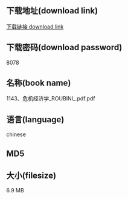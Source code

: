 ## 下载地址(download link)
[下载链接 download link](https://tutu365.netlify.app/?s=1143%E3%80%81%E5%8D%B1%E6%9C%BA%E7%BB%8F%E6%B5%8E%E5%AD%A6_ROUBINI_.pdf)

## 下载密码(download password)
8078

## 名称(book name)
1143、危机经济学_ROUBINI_.pdf.pdf

## 语言(language)
chinese

## MD5


## 大小(filesize)
6.9 MB
